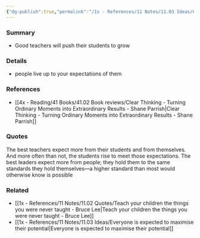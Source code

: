 ```yaml
---
{"dg-publish":true,"permalink":"/1x - References/11 Notes/11.03 Ideas/Good teachers expect more from their students/","title":"Good teachers expect more from their students","created":"2023-12-08T23:57:02.000+03:00","updated":"2024-02-14T20:18:31.437+03:00"}
---
```



### Summary
- Good teachers will push their students to grow

### Details
- people live up to your expectations of them

### References
- [[4x - Reading/41 Books/41.02 Book reviews/Clear Thinking - Turning Ordinary Moments into Extraordinary Results - Shane  Parrish\|Clear Thinking - Turning Ordinary Moments into Extraordinary Results - Shane  Parrish]]

### Quotes
The best teachers expect more from their students and from themselves.
And more often than not, the students rise to meet those expectations. The best leaders expect more from people; they hold them to the same standards they hold themselves—a higher standard than most would otherwise know is possible

### Related
- [[1x - References/11 Notes/11.02 Quotes/Teach your children the things you were never taught - Bruce Lee\|Teach your children the things you were never taught - Bruce Lee]]
- [[1x - References/11 Notes/11.03 Ideas/Everyone is expected to maximise their potential\|Everyone is expected to maximise their potential]]